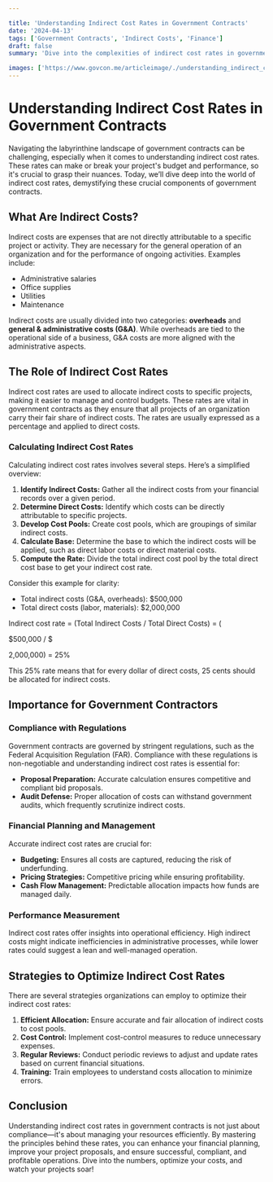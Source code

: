 ```yaml
---

title: 'Understanding Indirect Cost Rates in Government Contracts'
date: '2024-04-13'
tags: ['Government Contracts', 'Indirect Costs', 'Finance']
draft: false
summary: 'Dive into the complexities of indirect cost rates in government contracts and learn how they can impact your project’s budget and performance.'

images: ['https://www.govcon.me/articleimage/./understanding_indirect_cost_rates_in_government_contracts.webp']
---
```


# Understanding Indirect Cost Rates in Government Contracts

Navigating the labyrinthine landscape of government contracts can be challenging, especially when it comes to understanding indirect cost rates. These rates can make or break your project's budget and performance, so it's crucial to grasp their nuances. Today, we’ll dive deep into the world of indirect cost rates, demystifying these crucial components of government contracts.

## What Are Indirect Costs?

Indirect costs are expenses that are not directly attributable to a specific project or activity. They are necessary for the general operation of an organization and for the performance of ongoing activities. Examples include:

- Administrative salaries
- Office supplies
- Utilities
- Maintenance

Indirect costs are usually divided into two categories: **overheads** and **general & administrative costs (G&A)**. While overheads are tied to the operational side of a business, G&A costs are more aligned with the administrative aspects.

## The Role of Indirect Cost Rates

Indirect cost rates are used to allocate indirect costs to specific projects, making it easier to manage and control budgets. These rates are vital in government contracts as they ensure that all projects of an organization carry their fair share of indirect costs. The rates are usually expressed as a percentage and applied to direct costs.

### Calculating Indirect Cost Rates

Calculating indirect cost rates involves several steps. Here’s a simplified overview:

1. **Identify Indirect Costs:** Gather all the indirect costs from your financial records over a given period.
2. **Determine Direct Costs:** Identify which costs can be directly attributable to specific projects.
3. **Develop Cost Pools:** Create cost pools, which are groupings of similar indirect costs.
4. **Calculate Base:** Determine the base to which the indirect costs will be applied, such as direct labor costs or direct material costs.
5. **Compute the Rate:** Divide the total indirect cost pool by the total direct cost base to get your indirect cost rate.

Consider this example for clarity:

- Total indirect costs (G&A, overheads): $500,000
- Total direct costs (labor, materials): $2,000,000

Indirect cost rate = (Total Indirect Costs / Total Direct Costs)
                   = (

$500,000 / $

2,000,000)
                   = 25%

This 25% rate means that for every dollar of direct costs, 25 cents should be allocated for indirect costs.

## Importance for Government Contractors

### Compliance with Regulations

Government contracts are governed by stringent regulations, such as the Federal Acquisition Regulation (FAR). Compliance with these regulations is non-negotiable and understanding indirect cost rates is essential for:

- **Proposal Preparation:** Accurate calculation ensures competitive and compliant bid proposals.
- **Audit Defense:** Proper allocation of costs can withstand government audits, which frequently scrutinize indirect costs.

### Financial Planning and Management

Accurate indirect cost rates are crucial for:

- **Budgeting:** Ensures all costs are captured, reducing the risk of underfunding.
- **Pricing Strategies:** Competitive pricing while ensuring profitability.
- **Cash Flow Management:** Predictable allocation impacts how funds are managed daily.

### Performance Measurement

Indirect cost rates offer insights into operational efficiency. High indirect costs might indicate inefficiencies in administrative processes, while lower rates could suggest a lean and well-managed operation.

## Strategies to Optimize Indirect Cost Rates

There are several strategies organizations can employ to optimize their indirect cost rates:

1. **Efficient Allocation:** Ensure accurate and fair allocation of indirect costs to cost pools.
2. **Cost Control:** Implement cost-control measures to reduce unnecessary expenses.
3. **Regular Reviews:** Conduct periodic reviews to adjust and update rates based on current financial situations.
4. **Training:** Train employees to understand costs allocation to minimize errors.

## Conclusion

Understanding indirect cost rates in government contracts is not just about compliance—it's about managing your resources efficiently. By mastering the principles behind these rates, you can enhance your financial planning, improve your project proposals, and ensure successful, compliant, and profitable operations. Dive into the numbers, optimize your costs, and watch your projects soar!